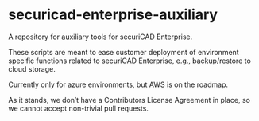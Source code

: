 # securicad-enterprise-auxiliary

A repository for auxiliary tools  for securiCAD Enterprise.

These scripts are meant to ease customer deployment of environment specific functions related to securiCAD Enterprise, e.g., backup/restore to cloud storage. 

Currently only for azure environments, but AWS is on the roadmap. 

As it stands, we don’t have a Contributors License Agreement in place, so we cannot accept non-trivial pull requests. 
